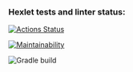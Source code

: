 ### Hexlet tests and linter status:
[![Actions Status](https://github.com/Mqtaw/java-project-lvl1/workflows/hexlet-check/badge.svg)](https://github.com/Mqtaw/java-project-lvl1/actions)

[![Maintainability](https://api.codeclimate.com/v1/badges/a99a88d28ad37a79dbf6/maintainability)](https://codeclimate.com/github/codeclimate/codeclimate/maintainability)

![Gradle build](https://github.com/github/docs/actions/workflows/gradle-build.yml/badge.svg)
